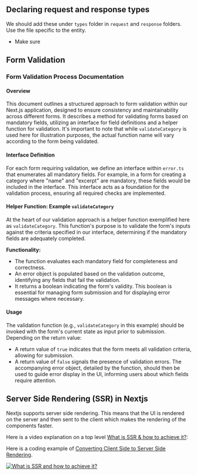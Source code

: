 ## Declaring request and response types
We should add these under `types` folder in `request` and `response` folders. Use the file specific to the entity.

- Make sure 

## Form Validation

### Form Validation Process Documentation

#### Overview

This document outlines a structured approach to form validation within our Next.js application, designed to ensure consistency and maintainability across different forms. It describes a method for validating forms based on mandatory fields, utilizing an interface for field definitions and a helper function for validation. It's important to note that while `validateCategory` is used here for illustration purposes, the actual function name will vary according to the form being validated.

#### Interface Definition

For each form requiring validation, we define an interface within `error.ts` that enumerates all mandatory fields. For example, in a form for creating a category where "name" and "excerpt" are mandatory, these fields would be included in the interface. This interface acts as a foundation for the validation process, ensuring all required checks are implemented.

#### Helper Function: Example `validateCategory`

At the heart of our validation approach is a helper function exemplified here as `validateCategory`. This function's purpose is to validate the form's inputs against the criteria specified in our interface, determining if the mandatory fields are adequately completed.

**Functionality:**

- The function evaluates each mandatory field for completeness and correctness.
- An error object is populated based on the validation outcome, identifying any fields that fail the validation.
- It returns a boolean indicating the form's validity. This boolean is essential for managing form submission and for displaying error messages where necessary.

#### Usage

The validation function (e.g., `validateCategory` in this example) should be invoked with the form's current state as input prior to submission. Depending on the return value:

- A return value of `true` indicates that the form meets all validation criteria, allowing for submission.
- A return value of `false` signals the presence of validation errors. The accompanying error object, detailed by the function, should then be used to guide error display in the UI, informing users about which fields require attention.

## Server Side Rendering (SSR) in Nextjs

Nextjs supports server side rendering. This means that the UI is rendered on the server and then sent to the client which makes the rendering of the components faster.

Here is a video explanation on a top level [What is SSR & how to achieve it?](https://drive.google.com/file/d/1Qj7JJLJB4gx0pgH_4T-vpNG3-pREIlE1/view?usp=sharing):

Here is a coding example of [Converting Client Side to Server Side Rendering](https://drive.google.com/file/d/1jqD-EZL70sYXH-A7NnL7EQ9A1Mr09rjz/view?usp=sharing).

[![What is SSR and how to achieve it?](https://miro.medium.com/v2/resize:fit:1400/1*7TEKaVM6HhAHl0uDc4kjSw.gif)](https://drive.google.com/file/d/1Qj7JJLJB4gx0pgH_4T-vpNG3-pREIlE1/view?usp=sharing)
